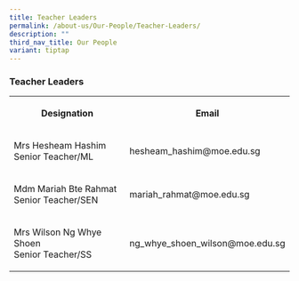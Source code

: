 ```yaml
---
title: Teacher Leaders
permalink: /about-us/Our-People/Teacher-Leaders/
description: ""
third_nav_title: Our People
variant: tiptap
---
```

<h3><strong>Teacher Leaders</strong></h3>
<table style="minWidth: 50px">
<colgroup>
<col>
<col>
</colgroup>
<tbody>
<tr>
<th rowspan="1" colspan="1">
<p>Designation</p>
</th>
<th rowspan="1" colspan="1">
<p>Email</p>
</th>
</tr>
<tr>
<td rowspan="1" colspan="1">
<p>Mrs Hesheam Hashim
<br>Senior Teacher/ML</p>
</td>
<td rowspan="1" colspan="1">
<p>hesheam_hashim@moe.edu.sg</p>
</td>
</tr>
<tr>
<td rowspan="1" colspan="1">
<p>Mdm Mariah Bte Rahmat
<br>Senior Teacher/SEN</p>
</td>
<td rowspan="1" colspan="1">
<p>mariah_rahmat@moe.edu.sg</p>
</td>
</tr>
<tr>
<td rowspan="1" colspan="1">
<p>Mrs Wilson Ng Whye Shoen
<br>Senior Teacher/SS</p>
</td>
<td rowspan="1" colspan="1">
<p>ng_whye_shoen_wilson@moe.edu.sg</p>
</td>
</tr>
</tbody>
</table>
<p></p>
<p></p>